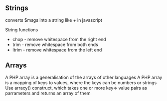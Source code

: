 ## Strings
converts $msgs into a string like + in javascript

String functions
- chop - remove whitespace from the right end
- trim - remove whitespace from both ends
- ltrim - remove whitespace from the left end

## Arrays
A PHP array is a generalisation of the arrays of other languages
A PHP array is a mapping of keys to values, where the keys can be numbers or strings
Use arracy() construct, which takes one or more key=> value pairs as parrameters and returns an array of them
